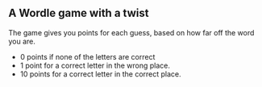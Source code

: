 ## A Wordle game with a twist
The game gives you points for each guess, based on how far off the word you are.

* 0 points if none of the letters are correct
* 1 point for a correct letter in the wrong place.
* 10 points for a correct letter in the correct place.